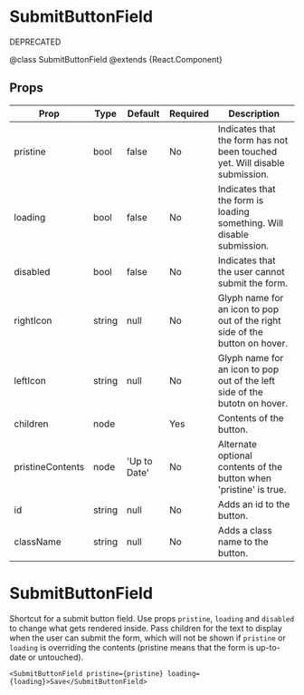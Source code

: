 SubmitButtonField
=================

DEPRECATED

@class SubmitButtonField
@extends {React.Component}

Props
-----

Prop                  | Type     | Default                   | Required | Description
--------------------- | -------- | ------------------------- | -------- | -----------
pristine|bool|false|No|Indicates that the form has not been touched yet. Will disable submission.
loading|bool|false|No|Indicates that the form is loading something. Will disable submission.
disabled|bool|false|No|Indicates that the user cannot submit the form.
rightIcon|string|null|No|Glyph name for an icon to pop out of the right side of the button on hover.
leftIcon|string|null|No|Glyph name for an icon to pop out of the left side of the butotn on hover.
children|node||Yes|Contents of the button.
pristineContents|node|'Up to Date'|No|Alternate optional contents of the button when 'pristine' is true.
id|string|null|No|Adds an id to the button.
className|string|null|No|Adds a class name to the button.

# SubmitButtonField

Shortcut for a submit button field. Use props `pristine`, `loading` and `disabled` to change what gets rendered inside. Pass children for the text to display when the user can submit the form, which will not be shown if `pristine` or `loading` is overriding the contents (pristine means that the form is up-to-date or untouched).

```
<SubmitButtonField pristine={pristine} loading={loading}>Save</SubmitButtonField>
```
